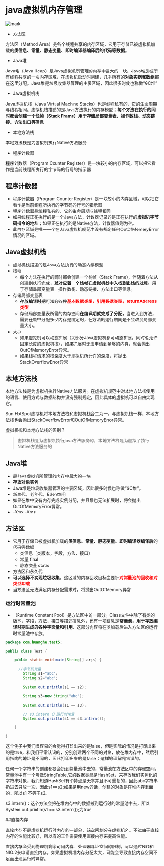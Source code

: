 # java虚拟机内存管理

![mark](http://ozxf77u6w.bkt.clouddn.com/blog/180410/lFjC9hBI22.png?imageslim)

- 方法区

方法区（Method Area）是各个线程共享的内存区域，它用于存储已被虚拟机加载的**类信息、常量、静态变量**、**即时编译器编译后的代码等数据**。

- Java堆

Java堆（Java Heap）是Java虚拟机所管理的内存中最大的一块。Java堆是被所有线程共享的一块内存区域，在虚拟机启动时创建，几乎所有的**对象实例和数组**都在这里分配。Java堆是垃圾收集器管理的主要区域，因此很多时候也称做“GC堆”

- Java虚拟机栈

Java虚拟机栈（Java Virtual Machine Stacks）也是线程私有的，它的生命周期与线程相同。虚拟机栈描述的是Java方法执行的内存模型；**每个方法在执行的同时都会创建一个栈帧（Stack Frame）用于存储局部变量表、操作数栈、动态链接、方法出口等信息**

- 本地方法栈

本地方法栈是为虚拟机执行Native方法服务

- 程序计数器

程序计数器（Program Counter Register）是一块较小的内存区域，可以把它看作是当前线程所执行的字节码的行号的指示器

## 程序计数器

- 程序计数器（Program Counter Register）是一块较小的内存区域，可以把它看作是当前线程所执行的字节码的行号的指示器
- 程序计数器是线程私有的，它的生命周期与线程相同
- 如果线程正在执行的是一个Java方法，计数器记录的是正在执行的**虚拟机字节码指令的地址**；如果正在执行的是Native方法，计数器值则为空。
- 此内存区域是唯一一个在Java虚拟机规范中没有规定任何OutOfMemeryError情况的区域。

## Java虚拟机栈

- 虚拟机栈描述的是Java方法执行的动态内存模型
- 栈帧
  - 每个方法在执行的同时都会创建一个栈帧（Stack Frame），伴随着方法从创建到执行完成，**就对应着一个栈帧在虚拟机栈中入栈到出栈的过程**。用于存储局部变量表、操作数栈、动态链接、方法出口等信息。
- 存储局部变量表
  - **存放编译时期**可知的各种<font color="red">**基本数据类型，引用数据类型，returnAddress类型**</font>
  - 存储局部变量表所需的内存空间**在编译期就完成了分配**，当进入到方法，需要在帧中分配多少内存是固定的，在方法的运行期间是不会改变局部变量大小。
- 大小
  - 如果虚拟机可以动态扩展（大部分Java虚拟机都可动态扩展，同时也允许固定长度的虚拟机栈），如果扩展时无法申请到足够的内存，就会抛出OutOfMemoryError异常。
  - 如果线程请求的栈深度大于虚拟机所允许的深度，将抛出StackOverflowError异常

## 本地方法栈

本地方法栈是为虚拟机执行Native方法服务。在虚拟机规范中对本地方法栈使用的语言、使用方式与数据结构并没有强制规定，因此具体的虚拟机可以自由实现它。

Sun HotSpot虚拟机将本地方法栈和虚拟机栈合二为一。与虚拟机栈一样，本地方法栈也会抛出StackOverflowError和OutOfMemoryError异常。

虚拟机栈和本地方法栈的区别？

> 虚拟机栈是为虚拟机执行java方法服务的，本地方法栈是为虚拟了执行Native方法服务的



## Java堆

- 是Java虚拟机所管理的内存中最大的一块
- **存放对象实例**
- Java堆是垃圾收集器管理的主要区域，因此很多时候也称做“GC堆”。
- 新生代，老年代，Eden空间
- 如果在堆中没有内存完成实例分配，并且堆也无法扩展时，将会抛出OutOfMemoryError异常。
- -Xmx  -Xms

## 方法区

- 它用于存储已被虚拟机加载的**类信息、常量、静态变量、即时编译器编译后**的代码等数据
  - 类信息（类版本，字段，方法，接口）
  - 常量  final
  - 静态变量  static
- 方法区和永久代
- **可以选择不实现垃圾收集**。这区域的内存回收目标主要针<font color="red">**对常量池的回收和对类型卸载**</font>
- 当方法区无法满足内存分配需求时，将抛出OutOfMemory异常


### 运行时常量池

- （Runtime Constant Pool）是方法区中的一部分。Class文件中除了有类的版本，字段，方法，接口等描述信息外，还有一项信息是**常量池，用于存放编译时期生成的各种字面量和引用**，这部分内容将在类加载后进入方法区的运行时常量池中存放。



```java
package com.huanghe.test5;

public class Test {

	public static void main(String[] args) {
		
      //字节码常量
		String s1="abc";
		String s2="abc";
		
		System.out.println(s1 == s2);
		
		String s3=new String("abc");
      
      	System.out.println(s1 == s3);
      
        // s3.intern（）运行时常量
        System.out.println(s1 == s3.intern());

	}

}
```

​	这个例子中我们很容易的会觉得打印出来的是false，但是实际的情况是打印出来的是true，和我们平常认识的，分别创建两个不同的对象，放在堆内存中，然后引用指向的地址是不同的，因此打印出来的是false；这样的理解是错误的。

​	任何一个字符串的创建都是会扔到常量池中去的，常量池在方法区中的存储空间，常量池中有一个叫做StringTable,它的数据类型是HashSet，来存放我们实例化的字符串对象，我们知道HashSet有个特点是无序并且不可重复的，因此abc字符串扔进去只放一次，因此s1==s2;如果是用new的话，创建的对象是在堆内存里面的，所以s1 不等于s3。

​	s3.intern()：这个方法会把在堆内存中的数据搬到运行时的常量池中去，所以System.out.println(s1 == s3.intern());为true



##直接内存

直接内存不是虚拟机运行时内存的一部分，该空间划分在虚拟机外。不过由于直接内存的性能比较好，所以有的工作需要使用直接内存来提高性能。

直接内存会受到物理机剩余可用内存、处理器寻址空间的限制。可以通过NIO和NIO.2来申请直接内存。如果虚拟机堆内存分配太大，可能会导致直接内存空间不足而出现运行时异常。